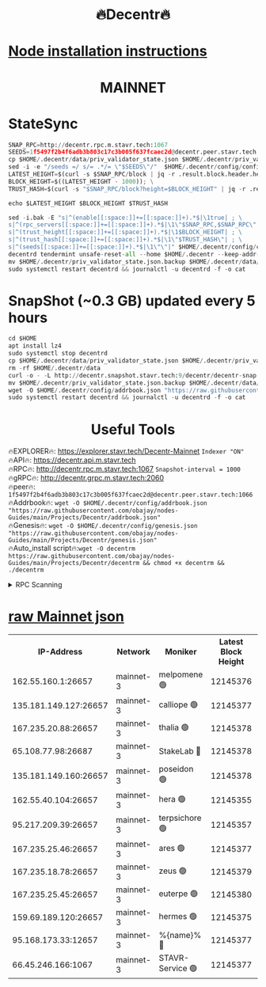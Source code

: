 <h1 align="center"> 🔥Decentr🔥</h1>

[Node installation instructions](https://github.com/obajay/nodes-Guides/tree/main/Projects/Decentr)
=
<h1 align="center"> MAINNET</h1>

# StateSync
```python
SNAP_RPC=http://decentr.rpc.m.stavr.tech:1067
SEEDS=1f5497f2b4f6adb3b803c17c3b005f637fcaec2d@decentr.peer.stavr.tech:1066
cp $HOME/.decentr/data/priv_validator_state.json $HOME/.decentr/priv_validator_state.json.backup
sed -i -e "/seeds =/ s/= .*/= \"$SEEDS\"/"  $HOME/.decentr/config/config.toml
LATEST_HEIGHT=$(curl -s $SNAP_RPC/block | jq -r .result.block.header.height); \
BLOCK_HEIGHT=$((LATEST_HEIGHT - 1000)); \
TRUST_HASH=$(curl -s "$SNAP_RPC/block?height=$BLOCK_HEIGHT" | jq -r .result.block_id.hash)

echo $LATEST_HEIGHT $BLOCK_HEIGHT $TRUST_HASH

sed -i.bak -E "s|^(enable[[:space:]]+=[[:space:]]+).*$|\1true| ; \
s|^(rpc_servers[[:space:]]+=[[:space:]]+).*$|\1\"$SNAP_RPC,$SNAP_RPC\"| ; \
s|^(trust_height[[:space:]]+=[[:space:]]+).*$|\1$BLOCK_HEIGHT| ; \
s|^(trust_hash[[:space:]]+=[[:space:]]+).*$|\1\"$TRUST_HASH\"| ; \
s|^(seeds[[:space:]]+=[[:space:]]+).*$|\1\"\"|" $HOME/.decentr/config/config.toml
decentrd tendermint unsafe-reset-all --home $HOME/.decentr --keep-addr-book
mv $HOME/.decentr/priv_validator_state.json.backup $HOME/.decentr/data/priv_validator_state.json
sudo systemctl restart decentrd && journalctl -u decentrd -f -o cat
```
# SnapShot (~0.3 GB) updated every 5 hours
```python
cd $HOME
apt install lz4
sudo systemctl stop decentrd
cp $HOME/.decentr/data/priv_validator_state.json $HOME/.decentr/priv_validator_state.json.backup
rm -rf $HOME/.decentr/data
curl -o - -L http://decentr.snapshot.stavr.tech:9/decentr/decentr-snap.tar.lz4 | lz4 -c -d - | tar -x -C $HOME/.decentr --strip-components 2
mv $HOME/.decentr/priv_validator_state.json.backup $HOME/.decentr/data/priv_validator_state.json
wget -O $HOME/.decentr/config/addrbook.json "https://raw.githubusercontent.com/obajay/nodes-Guides/main/Projects/Decentr/addrbook.json"
sudo systemctl restart decentrd && journalctl -u decentrd -f -o cat
```

 <h1 align="center"> Useful Tools</h1>

🔥EXPLORER🔥:     https://explorer.stavr.tech/Decentr-Mainnet        `Indexer "ON"` \
🔥API🔥:          https://decentr.api.m.stavr.tech \
🔥RPC🔥:          http://decentr.rpc.m.stavr.tech:1067              `Snapshot-interval = 1000` \
🔥gRPC🔥:         http://decentr.grpc.m.stavr.tech:2060 \
🔥peer🔥:         `1f5497f2b4f6adb3b803c17c3b005f637fcaec2d@decentr.peer.stavr.tech:1066` \
🔥Addrbook🔥:  `wget -O $HOME/.decentr/config/addrbook.json "https://raw.githubusercontent.com/obajay/nodes-Guides/main/Projects/Decentr/addrbook.json"` \
🔥Genesis🔥:  `wget -O $HOME/.decentr/config/genesis.json "https://raw.githubusercontent.com/obajay/nodes-Guides/main/Projects/Decentr/genesis.json"` \
🔥Auto_install script🔥:`wget -O decentrm https://raw.githubusercontent.com/obajay/nodes-Guides/main/Projects/Decentr/decentrm && chmod +x decentrm && ./decentrm`

<details>
<summary>RPC Scanning</summary>

<h2 align="center"> We scan nodes in real time every 4 hours. And we provide the final result of RPC endpoints.
We cannot influence the operation of these nodes in any way. </h2>


```python
If Voting Power is higher than 0 --> then the Node is a validator of the network and may be subject to attack and be a potential threat to the chain.
```
```python
We marked such validators with a red symbol
```

</details>

[raw Mainnet json](https://rpc-check.decentrm.stavr.tech/decentrm/rpc-decentrm-result.json)
=



<table><tr><th>IP-Address</th><th>Network</th><th>Moniker</th><th>Latest Block Height</th><th>Earliest Block Height</th><th>Catching Up</th><th>Tx Index</th><th>Voting Power</th><th>Scan Time</th></tr><tr><td>162.55.160.1:26657</td><td>mainnet-3</td><td>melpomene 🟢</td><td>12145376</td><td>1688950</td><td>False</td><td>on</td><td>0</td><td>2023-12-26T19:52:56.870970742UTC</td></tr><tr><td>135.181.149.127:26657</td><td>mainnet-3</td><td>calliope 🟢</td><td>12145377</td><td>1688950</td><td>False</td><td>on</td><td>0</td><td>2023-12-26T19:53:01.271056993UTC</td></tr><tr><td>167.235.20.88:26657</td><td>mainnet-3</td><td>thalia 🟢</td><td>12145378</td><td>1688950</td><td>False</td><td>on</td><td>0</td><td>2023-12-26T19:53:06.824295549UTC</td></tr><tr><td>65.108.77.98:26687</td><td>mainnet-3</td><td>StakeLab 🔴</td><td>12145378</td><td>1688950</td><td>False</td><td>on</td><td>5388933</td><td>2023-12-26T19:53:07.146610884UTC</td></tr><tr><td>135.181.149.160:26657</td><td>mainnet-3</td><td>poseidon 🟢</td><td>12145378</td><td>1688950</td><td>False</td><td>on</td><td>0</td><td>2023-12-26T19:53:09.939489451UTC</td></tr><tr><td>162.55.40.104:26657</td><td>mainnet-3</td><td>hera 🟢</td><td>12145355</td><td>1688950</td><td>False</td><td>on</td><td>0</td><td>2023-12-26T19:53:12.226462154UTC</td></tr><tr><td>95.217.209.39:26657</td><td>mainnet-3</td><td>terpsichore 🟢</td><td>12145357</td><td>1688950</td><td>False</td><td>on</td><td>0</td><td>2023-12-26T19:53:14.627743166UTC</td></tr><tr><td>167.235.25.46:26657</td><td>mainnet-3</td><td>ares 🟢</td><td>12145377</td><td>1688950</td><td>False</td><td>on</td><td>0</td><td>2023-12-26T19:53:16.958268780UTC</td></tr><tr><td>167.235.18.78:26657</td><td>mainnet-3</td><td>zeus 🟢</td><td>12145379</td><td>1688950</td><td>False</td><td>on</td><td>0</td><td>2023-12-26T19:53:17.216316056UTC</td></tr><tr><td>167.235.25.45:26657</td><td>mainnet-3</td><td>euterpe 🟢</td><td>12145380</td><td>1688950</td><td>False</td><td>on</td><td>0</td><td>2023-12-26T19:53:19.505516065UTC</td></tr><tr><td>159.69.189.120:26657</td><td>mainnet-3</td><td>hermes 🟢</td><td>12145375</td><td>1688950</td><td>False</td><td>on</td><td>0</td><td>2023-12-26T19:53:21.856019373UTC</td></tr><tr><td>95.168.173.33:12657</td><td>mainnet-3</td><td>%{name}% 🔴</td><td>12145377</td><td>8964001</td><td>False</td><td>on</td><td>4173678</td><td>2023-12-26T19:53:02.529115992UTC</td></tr><tr><td>66.45.246.166:1067</td><td>mainnet-3</td><td>STAVR-Service 🟢</td><td>12145377</td><td>12143001</td><td>False</td><td>on</td><td>0</td><td>2023-12-26T19:53:01.933413724UTC</td></tr></table>